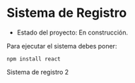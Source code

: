 <h1>Sistema de Registro </h1>

- Estado del proyecto: En construcción.

Para ejecutar el sistema debes poner:

```npm install react```

Sistema de registro 2
